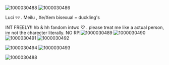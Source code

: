 ![1000030488](https://github.com/user-attachments/assets/80383d70-e42c-4c3e-98a7-e554956f20f6)
![1000030486](https://github.com/user-attachments/assets/8ccb3de3-8f8d-45c5-b0f3-6219c54dcacd)

Luci ୨୧ . Meilu , Xe/Xem
bisexual ⑅ duckling's 

INT FREELY!! hb & hh fandom intwc ♡ . please treat me like a actual person, im not the charecter literally. NO RP!![1000030489](https://github.com/user-attachments/assets/4f7869bd-c67a-43b9-93d4-f3e62e4fdada) ![1000030490](https://github.com/user-attachments/assets/f8cbfa64-7617-4664-8e38-1d9c33f1c5c5) ![1000030491](https://github.com/user-attachments/assets/554eafab-6127-473c-80ec-4a2737f6e4d5) ![1000030492](https://github.com/user-attachments/assets/c83fe4e0-d227-4256-af64-6e9d9d32ec52)

![1000030494](https://github.com/user-attachments/assets/b45f9f7d-9c57-4368-a29d-be843e3c6f23)
![1000030493](https://github.com/user-attachments/assets/12cb1025-c0ec-4aa6-b85f-e32fecf6b8c7)

![1000030488](https://github.com/user-attachments/assets/fd9d301c-bb9c-4b11-a2ab-0363898162be)

